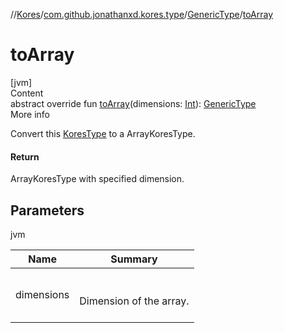//[Kores](../../index.md)/[com.github.jonathanxd.kores.type](../index.md)/[GenericType](index.md)/[toArray](to-array.md)



# toArray  
[jvm]  
Content  
abstract override fun [toArray](to-array.md)(dimensions: [Int](https://kotlinlang.org/api/latest/jvm/stdlib/kotlin/-int/index.html)): [GenericType](index.md)  
More info  


Convert this [KoresType](../-kores-type/index.md) to a ArrayKoresType.



#### Return  


ArrayKoresType with specified dimension.



## Parameters  
  
jvm  
  
|  Name|  Summary| 
|---|---|
| <a name="com.github.jonathanxd.kores.type/GenericType/toArray/#kotlin.Int/PointingToDeclaration/"></a>dimensions| <a name="com.github.jonathanxd.kores.type/GenericType/toArray/#kotlin.Int/PointingToDeclaration/"></a><br><br>Dimension of the array.<br><br>
  
  



